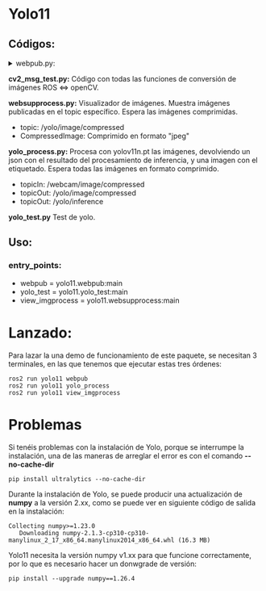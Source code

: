 # Yolo11

## Códigos:

<details>
<summary>webpub.py:</summary>

**webpub.py:**
Publicador de imágenes. Captura imágenes desde la WebCam(0) por el topic especifico en formato comprimido.
* Topic: /webcam/image/compressed
* CompressedImage: Comprimido en formato "jpeg"

</details>

**cv2_msg_test.py:**
Código con todas las funciones de conversión de imágenes ROS <=> openCV.

**websupprocess.py:**
Visualizador de imágenes. Muestra imágenes publicadas en el topic específico. Espera las imágenes comprimidas.
* topic: /yolo/image/compressed
* CompressedImage: Comprimido en formato "jpeg"

**yolo_process.py:**
Procesa con yolov11n.pt las imágenes, devolviendo un json con el resultado del procesamiento de inferencia, y una imagen con el etiquetado. Espera todas las imágenes en formato comprimido.
* topicIn: /webcam/image/compressed
* topicOut: /yolo/image/compressed
* topicOut: /yolo/inference

**yolo_test.py**
Test de yolo.

## Uso:
### entry_points:
* webpub = yolo11.webpub:main
* yolo_test = yolo11.yolo_test:main
* view_imgprocess = yolo11.websupprocess:main

# Lanzado:
Para lazar la una demo de funcionamiento de este paquete, se necesitan 3 terminales, en las que tenemos que ejecutar estas tres órdenes:

    ros2 run yolo11 webpub
    ros2 run yolo11 yolo_process
    ros2 run yolo11 view_imgprocess 

# Problemas
Si tenéis problemas con la instalación de Yolo, porque se interrumpe la instalación, una de las maneras de arreglar el error es con el comando **--no-cache-dir**

    pip install ultralytics --no-cache-dir

Durante la instalación de Yolo, se puede producir una actualización de **numpy** a la versión 2.xx, como se puede ver en siguiente código de salida en la instalación:

    Collecting numpy>=1.23.0
       Downloading numpy-2.1.3-cp310-cp310-manylinux_2_17_x86_64.manylinux2014_x86_64.whl (16.3 MB)

Yolo11 necesita la versión numpy v1.xx para que funcione correctamente, por lo que es necesario hacer un donwgrade de versión:

    pip install --upgrade numpy==1.26.4

